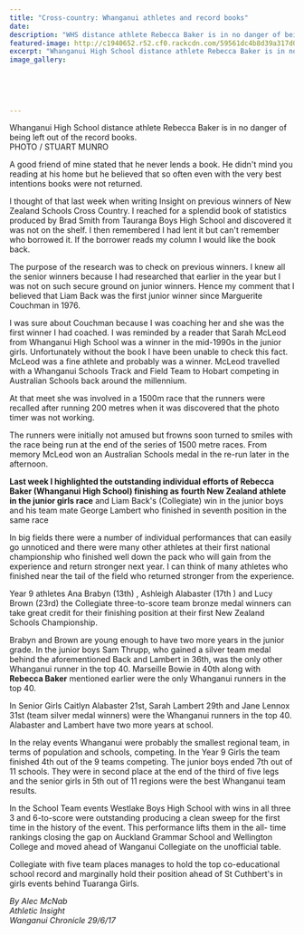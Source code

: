 ```yaml
---
title: "Cross-country: Whanganui athletes and record books"
date: 
description: "WHS distance athlete Rebecca Baker is in no danger of being left out of the record books..."
featured-image: http://c1940652.r52.cf0.rackcdn.com/59561dc4b8d39a317d0001d2/Rebecca-Baker-chron-PHOTO-ONLY-29-June.jpg
excerpt: "Whanganui High School distance athlete Rebecca Baker is in no danger of being left out of the record books."
image_gallery:
    
    
    
    
    
---
```


<p>Whanganui High School distance athlete Rebecca Baker is in no danger of being left out of the record books.<br />PHOTO / STUART MUNRO</p>
<p class="element element-paragraph">A good friend of mine stated that he never lends a book. He didn't mind you reading at his home but he believed that so often even with the very best intentions books were not returned.</p>
<p class="element element-paragraph">I thought of that last week when writing Insight on previous winners of New Zealand Schools Cross Country. I reached for a splendid book of statistics produced by Brad Smith from Tauranga Boys High School and discovered it was not on the shelf. I then remembered I had lent it but can't remember who borrowed it. If the borrower reads my column I would like the book back.</p>
<p class="element element-paragraph">The purpose of the research was to check on previous winners. I knew all the senior winners because I had researched that earlier in the year but I was not on such secure ground on junior winners. Hence my comment that I believed that Liam Back was the first junior winner since Marguerite Couchman in 1976.</p>
<p class="element element-paragraph">I was sure about Couchman because I was coaching her and she was the first winner I had coached. I was reminded by a reader that Sarah McLeod from Whanganui High School was a winner in the mid-1990s in the junior girls. Unfortunately without the book I have been unable to check this fact. McLeod was a fine athlete and probably was a winner. McLeod travelled with a Whanganui Schools Track and Field Team to Hobart competing in Australian Schools back around the millennium.</p>
<p class="element element-paragraph">At that meet she was involved in a 1500m race that the runners were recalled after running 200 metres when it was discovered that the photo timer was not working.</p>
<p class="element element-paragraph">The runners were initially not amused but frowns soon turned to smiles with the race being run at the end of the series of 1500 metre races. From memory McLeod won an Australian Schools medal in the re-run later in the afternoon.</p>
<p class="element element-paragraph"><strong>Last week I highlighted the outstanding individual efforts of Rebecca Baker (Whanganui High School) finishing as fourth New Zealand athlete in the junior girls race</strong> and Liam Back's (Collegiate) win in the junior boys and his team mate George Lambert who finished in seventh position in the same race</p>
<p class="element element-paragraph">In big fields there were a number of individual performances that can easily go unnoticed and there were many other athletes at their first national championship who finished well down the pack who will gain from the experience and return stronger next year. I can think of many athletes who finished near the tail of the field who returned stronger from the experience.</p>
<p class="element element-paragraph">Year 9 athletes Ana Brabyn (13th) , Ashleigh Alabaster (17th ) and Lucy Brown (23rd) the Collegiate three-to-score team bronze medal winners can take great credit for their finishing position at their first New Zealand Schools Championship.</p>
<p class="element element-paragraph">Brabyn and Brown are young enough to have two more years in the junior grade. In the junior boys Sam Thrupp, who gained a silver team medal behind the aforementioned Back and Lambert in 36th, was the only other Whanganui runner in the top 40. Marseille Bowie in 40th along with <strong>Rebecca Baker</strong> mentioned earlier were the only Whanganui runners in the top 40.</p>
<p class="element element-paragraph">In Senior Girls Caitlyn Alabaster 21st, Sarah Lambert 29th and Jane Lennox 31st (team silver medal winners) were the Whanganui runners in the top 40. Alabaster and Lambert have two more years at school.</p>
<p class="element element-paragraph">In the relay events Whanganui were probably the smallest regional team, in terms of population and schools, competing. In the Year 9 Girls the team finished 4th out of the 9 teams competing. The junior boys ended 7th out of 11 schools. They were in second place at the end of the third of five legs and the senior girls in 5th out of 11 regions were the best Whanganui team results.</p>
<p class="element element-paragraph">In the School Team events Westlake Boys High School with wins in all three 3 and 6-to-score were outstanding producing a clean sweep for the first time in the history of the event. This performance lifts them in the all- time rankings closing the gap on Auckland Grammar School and Wellington College and moved ahead of Wanganui Collegiate on the unofficial table.</p>
<p class="element element-paragraph">Collegiate with five team places manages to hold the top co-educational school record and marginally hold their position ahead of St Cuthbert's in girls events behind Tuaranga Girls.</p>
<p><em>By Alec McNab<br /> Athletic Insight</em><br /><em>Wanganui Chronicle 29/6/17</em></p>

